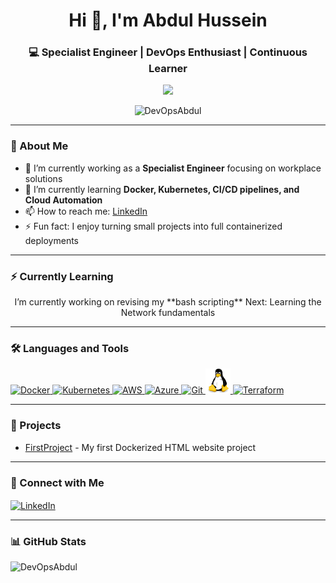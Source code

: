 <h1 align="center">Hi 👋, I'm Abdul Hussein</h1>
<h3 align="center">
💻 Specialist Engineer | DevOps Enthusiast | Continuous Learner</h3>

<p align="center">
  <a href="https://github.com/DenverCoder1/readme-typing-svg"><img src="https://readme-typing-svg.herokuapp.com?font=Time+New+Roman&color=cyan&size=25&center=true&vCenter=true&width=600&height=100&lines=Assalamu+O+Alaikum+Warahmatullah..&hearts;++;Self-taught+DevOps+Enthusiast,;Love+to+learn+new+stuff..;Welcome+to+my+GitHub"></a>
</p>

<p align="center">
  <img src="https://komarev.com/ghpvc/?username=DevOpsAbdul&label=Profile%20views&color=0e75b6&style=flat" alt="DevOpsAbdul" />
</p>

---

### 🌟 About Me
- 🔭 I’m currently working as a **Specialist Engineer** focusing on workplace solutions  
- 🌱 I’m currently learning **Docker, Kubernetes, CI/CD pipelines, and Cloud Automation**    
- 📫 How to reach me: [LinkedIn](https://www.linkedin.com/in/abdelfatah-hussein-19b445145/)  
- ⚡ Fun fact: I enjoy turning small projects into full containerized deployments  

---

### ⚡ Currently Learning
<p align="center">
  I’m currently working on revising my **bash scripting**
  Next: Learning the Network fundamentals
</p>

---

### 🛠️ Languages and Tools
<p align="left"> 
  <a href="https://www.docker.com/" target="_blank"> 
    <img src="https://www.vectorlogo.zone/logos/docker/docker-icon.svg" alt="Docker" width="40" height="40"/> 
  </a> 
  <a href="https://kubernetes.io/" target="_blank"> 
    <img src="https://www.vectorlogo.zone/logos/kubernetes/kubernetes-icon.svg" alt="Kubernetes" width="40" height="40"/> 
  </a> 
  <a href="https://aws.amazon.com/" target="_blank"> 
    <img src="https://www.vectorlogo.zone/logos/amazon_aws/amazon_aws-icon.svg" alt="AWS" width="40" height="40"/> 
  </a> 
  <a href="https://azure.microsoft.com/" target="_blank"> 
    <img src="https://www.vectorlogo.zone/logos/microsoft_azure/microsoft_azure-icon.svg" alt="Azure" width="40" height="40"/> 
  </a> 
  <a href="https://git-scm.com/" target="_blank"> 
    <img src="https://www.vectorlogo.zone/logos/git-scm/git-scm-icon.svg" alt="Git" width="40" height="40"/> 
  </a>
  <a href="https://linux.org/" target="_blank"> 
    <img src="https://raw.githubusercontent.com/devicons/devicon/master/icons/linux/linux-original.svg" alt="Linux" width="40" height="40"/> 
  </a>
  <a href="https://www.terraform.io/" target="_blank">
    <img src="https://www.vectorlogo.zone/logos/terraformio/terraformio-icon.svg" alt="Terraform" width="40" height="40"/>
  </a>
</p>

---

### 💼 Projects
- [FirstProject](https://github.com/DevOpsAbdul/FirstProject) - My first Dockerized HTML website project  

---

### 🔗 Connect with Me
<p align="left">
  <a href="https://www.linkedin.com/in/abdelfatah-hussein-19b445145/" target="_blank">
    <img align="center" src="https://raw.githubusercontent.com/rahuldkjain/github-profile-readme-generator/master/src/images/icons/Social/linked-in-alt.svg" alt="LinkedIn" height="30" width="40" />
  </a>
</p>

---

### 📊 GitHub Stats
<p><img align="left" src="https://github-readme-stats.vercel.app/api/top-langs?username=DevOpsAbdul&show_icons=true&locale=en&layout=compact&theme=radical&hide_border=true" alt="DevOpsAbdul" /></p>

<p>&nbsp;<img align="center" src="https://github-readme-stats.vercel.app/api?username=DevOpsAbdul&show_icons=true&locale=en&theme=radic_

